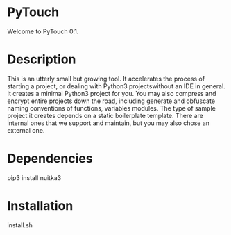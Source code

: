 PyTouch
=======

Welcome to PyTouch 0.1.

Description
===========
This is an utterly small but growing tool. It accelerates the process of
starting a project, or dealing with Python3 projectswithout an IDE in general.
It creates a minimal Python3 project for you. You may also compress and encrypt
entire projects down the road, including generate and obfuscate naming
conventions of functions, variables modules. The type of sample project it
creates depends on a static boilerplate template. There are internal ones
that we support and maintain, but you may also chose an external one.

Dependencies
============
pip3 install nuitka3

Installation
============
install.sh
